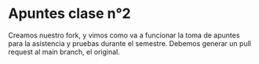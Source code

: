 # Apuntes clase n°2
Creamos nuestro fork, y vimos como va a funcionar la toma de apuntes para la asistencia y pruebas durante el semestre. 
Debemos generar un pull request al main branch, el original. 
